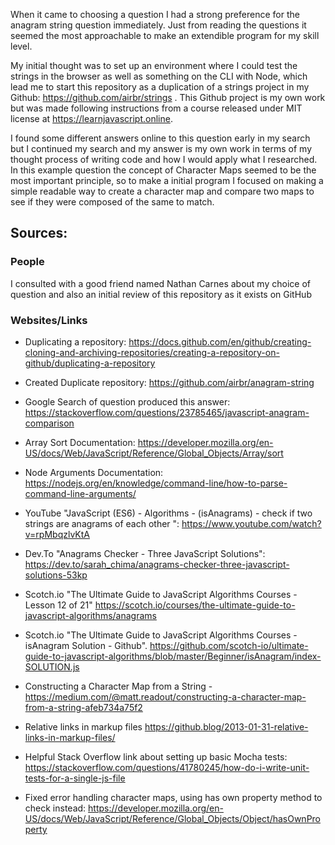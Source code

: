 
When it came to choosing a question I had a strong preference for the anagram string question immediately. Just from reading the questions it seemed the most approachable to make an extendible program for my skill level.

My initial thought was to set up an environment where I could test the strings in the browser as well as something on the CLI with Node, which lead me to start this repository as a duplication of a strings project in my Github: https://github.com/airbr/strings . This Github project is my own work but was made following instructions from a course released under MIT license at https://learnjavascript.online.

I found some different answers online to this question early in my search but I continued my search and my answer is my own work in terms of my thought process of writing code and how I would apply what I researched. In this example question the concept of Character Maps seemed to be the most important principle, so to make a initial program I focused on making a simple readable way to create a character map and compare two maps to see if they were composed of the same to match.

Sources:
--

### People

I consulted with a good friend named Nathan Carnes about my choice of question and also an initial review of this repository as it exists on GitHub


### Websites/Links

* Duplicating a repository: https://docs.github.com/en/github/creating-cloning-and-archiving-repositories/creating-a-repository-on-github/duplicating-a-repository

* Created Duplicate repository: https://github.com/airbr/anagram-string

* Google Search of question produced this answer: https://stackoverflow.com/questions/23785465/javascript-anagram-comparison

* Array Sort Documentation: https://developer.mozilla.org/en-US/docs/Web/JavaScript/Reference/Global_Objects/Array/sort

* Node Arguments Documentation: https://nodejs.org/en/knowledge/command-line/how-to-parse-command-line-arguments/

* YouTube "JavaScript (ES6) - Algorithms - (isAnagrams) - check if two strings are anagrams of each other
": https://www.youtube.com/watch?v=rpMbqzlvKtA

* Dev.To "Anagrams Checker - Three JavaScript Solutions": https://dev.to/sarah_chima/anagrams-checker-three-javascript-solutions-53kp

* Scotch.io "The Ultimate Guide to JavaScript Algorithms Courses - Lesson 12 of 21" https://scotch.io/courses/the-ultimate-guide-to-javascript-algorithms/anagrams

* Scotch.io "The Ultimate Guide to JavaScript Algorithms Courses - isAnagram Solution - Github". https://github.com/scotch-io/ultimate-guide-to-javascript-algorithms/blob/master/Beginner/isAnagram/index-SOLUTION.js

* Constructing a Character Map from a String - https://medium.com/@matt.readout/constructing-a-character-map-from-a-string-afeb734a75f2

* Relative links in markup files https://github.blog/2013-01-31-relative-links-in-markup-files/

* Helpful Stack Overflow link about setting up basic Mocha tests: https://stackoverflow.com/questions/41780245/how-do-i-write-unit-tests-for-a-single-js-file

* Fixed error handling character maps, using has own property method to check instead: https://developer.mozilla.org/en-US/docs/Web/JavaScript/Reference/Global_Objects/Object/hasOwnProperty